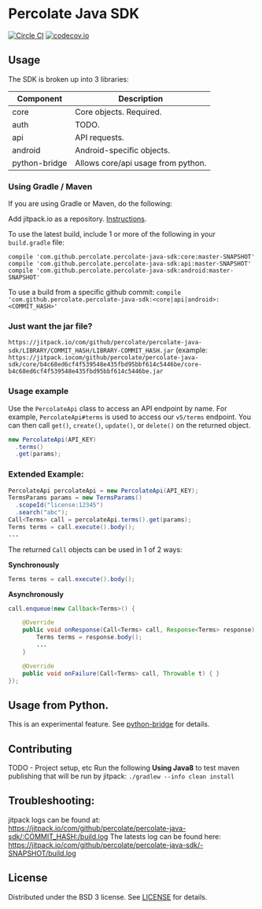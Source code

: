 # Percolate Java SDK

[![Circle CI](https://circleci.com/gh/percolate/percolate-java-sdk.svg?style=svg)](https://circleci.com/gh/percolate/percolate-java-sdk)
[![codecov.io](https://codecov.io/github/percolate/percolate-java-sdk/coverage.svg?branch=master)](https://codecov.io/github/percolate/percolate-java-sdk?branch=master)

## Usage

The SDK is broken up into 3 libraries:

| Component     | Description                        |
|---------------|------------------------------------| 
| core          | Core objects.  Required.           |
| auth          | TODO.                              |
| api           | API requests.                      |
| android       | Android-specific objects.          |
| python-bridge | Allows core/api usage from python. |
   

### Using Gradle / Maven
If you are using Gradle or Maven, do the following:

Add jitpack.io as a repository.  [Instructions](https://jitpack.io/docs/#how-to).

To use the latest build, include 1 or more of the following in your `build.gradle` file: 
```
compile 'com.github.percolate.percolate-java-sdk:core:master-SNAPSHOT'
compile 'com.github.percolate.percolate-java-sdk:api:master-SNAPSHOT'
compile 'com.github.percolate.percolate-java-sdk:android:master-SNAPSHOT'
```

To use a build from a specific github commit: `compile 'com.github.percolate.percolate-java-sdk:<core|api|android>:<COMMIT_HASH>'`

### Just want the jar file?
`https://jitpack.io/com/github/percolate/percolate-java-sdk/LIBRARY/COMMIT_HASH/LIBRARY-COMMIT_HASH.jar`
(example: `https://jitpack.iocom/github/percolate/percolate-java-sdk/core/b4c68ed6cf4f539548e435fbd95bbf614c5446be/core-b4c68ed6cf4f539548e435fbd95bbf614c5446be.jar`

### Usage example

Use the `PercolateApi` class to access an API endpoint by name.   For example, `PercolateApi#terms` is used to access
our `v5/terms` endpoint.  You can then call `get()`, `create()`, `update()`, or `delete()` on the returned object.

```java
new PercolateApi(API_KEY)
  .terms()
  .get(params);
```

### Extended Example:
```java
PercolateApi percolateApi = new PercolateApi(API_KEY);
TermsParams params = new TermsParams()
  .scopeId("license:12345")
  .search("abc");
Call<Terms> call = percolateApi.terms().get(params);
Terms terms = call.execute().body();  
...  
```

The returned `Call` objects can be used in 1 of 2 ways:

**Synchronously**
```java
Terms terms = call.execute().body();
```

**Asynchronously**
```java
call.enqueue(new Callback<Terms>() {

    @Override
    public void onResponse(Call<Terms> call, Response<Terms> response) {
        Terms terms = response.body();
        ...
    }

    @Override
    public void onFailure(Call<Terms> call, Throwable t) { }    
});
```

## Usage from Python.
This is an experimental feature.  See [python-bridge](python-bridge) for details.

## Contributing
TODO - Project setup, etc
Run the following **Using Java8** to test maven publishing that will be run by jitpack: `./gradlew --info clean install`

## Troubleshooting:
jitpack logs can be found at: https://jitpack.io/com/github/percolate/percolate-java-sdk/:COMMIT_HASH:/build.log
The latests log can be found here: https://jitpack.io/com/github/percolate/percolate-java-sdk/-SNAPSHOT/build.log

## License
Distributed under the BSD 3 license. See [LICENSE](LICENSE.txt) for details.

